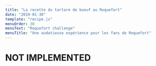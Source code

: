 ```yaml
---
title: "La recette du tartare de boeuf au Roquefort"
date: "2019-01-30"
template: "recipe.js"
menuOrder: 30
menuText: "Roquefort challenge"
menuTitle: "Une audatieuse expérience pour les fans de Roquefort"
---
```

# NOT IMPLEMENTED
